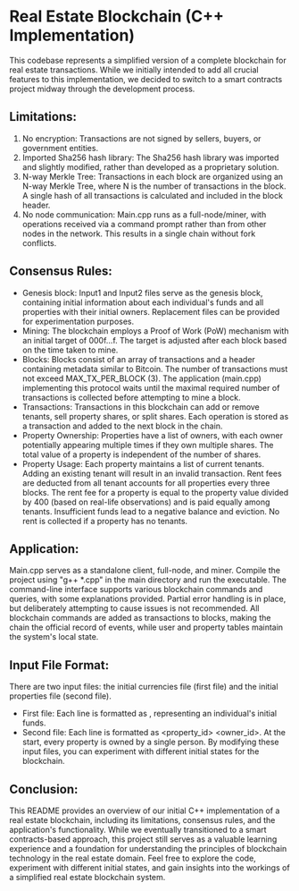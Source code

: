 # Real Estate Blockchain (C++ Implementation)

This codebase represents a simplified version of a complete blockchain for real estate transactions. While we initially intended to add all crucial features to this implementation, we decided to switch to a smart contracts project midway through the development process.

## Limitations:

1. No encryption: Transactions are not signed by sellers, buyers, or government entities.
2. Imported Sha256 hash library: The Sha256 hash library was imported and slightly modified, rather than developed as a proprietary solution.
3. N-way Merkle Tree: Transactions in each block are organized using an N-way Merkle Tree, where N is the number of transactions in the block. A single hash of all transactions is calculated and included in the block header.
4. No node communication: Main.cpp runs as a full-node/miner, with operations received via a command prompt rather than from other nodes in the network. This results in a single chain without fork conflicts.

## Consensus Rules:

* Genesis block: Input1 and Input2 files serve as the genesis block, containing initial information about each individual's funds and all properties with their initial owners. Replacement files can be provided for experimentation purposes.
* Mining: The blockchain employs a Proof of Work (PoW) mechanism with an initial target of 000f...f. The target is adjusted after each block based on the time taken to mine.
* Blocks: Blocks consist of an array of transactions and a header containing metadata similar to Bitcoin. The number of transactions must not exceed MAX_TX_PER_BLOCK (3). The application (main.cpp) implementing this protocol waits until the maximal required number of transactions is collected before attempting to mine a block.
* Transactions: Transactions in this blockchain can add or remove tenants, sell property shares, or split shares. Each operation is stored as a transaction and added to the next block in the chain.
* Property Ownership: Properties have a list of owners, with each owner potentially appearing multiple times if they own multiple shares. The total value of a property is independent of the number of shares.
* Property Usage: Each property maintains a list of current tenants. Adding an existing tenant will result in an invalid transaction. Rent fees are deducted from all tenant accounts for all properties every three blocks. The rent fee for a property is equal to the property value divided by 400 (based on real-life observations) and is paid equally among tenants. Insufficient funds lead to a negative balance and eviction. No rent is collected if a property has no tenants.

## Application:

Main.cpp serves as a standalone client, full-node, and miner. Compile the project using "g++ *.cpp" in the main directory and run the executable. The command-line interface supports various blockchain commands and queries, with some explanations provided. Partial error handling is in place, but deliberately attempting to cause issues is not recommended. All blockchain commands are added as transactions to blocks, making the chain the official record of events, while user and property tables maintain the system's local state.

## Input File Format:

There are two input files: the initial currencies file (first file) and the initial properties file (second file).
* First file: Each line is formatted as <id> <amount>, representing an individual's initial funds.
* Second file: Each line is formatted as <property_id> <value> <owner_id>. At the start, every property is owned by a single person.
By modifying these input files, you can experiment with different initial states for the blockchain.

## Conclusion:

This README provides an overview of our initial C++ implementation of a real estate blockchain, including its limitations, consensus rules, and the application's functionality. While we eventually transitioned to a smart contracts-based approach, this project still serves as a valuable learning experience and a foundation for understanding the principles of blockchain technology in the real estate domain. Feel free to explore the code, experiment with different initial states, and gain insights into the workings of a simplified real estate blockchain system.